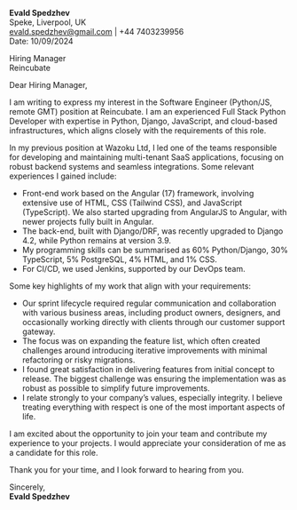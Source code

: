 **Evald Spedzhev**  
Speke, Liverpool, UK  
evald.spedzhev@gmail.com | +44 7403239956  
Date: 10/09/2024

Hiring Manager  
Reincubate  

Dear Hiring Manager,

I am writing to express my interest in the Software Engineer (Python/JS, remote GMT) position at Reincubate. I am an experienced Full Stack Python Developer with expertise in Python, Django, JavaScript, and cloud-based infrastructures, which aligns closely with the requirements of this role.

In my previous position at Wazoku Ltd, I led one of the teams responsible for developing and maintaining multi-tenant SaaS applications, focusing on robust backend systems and seamless integrations. Some relevant experiences I gained include:

- Front-end work based on the Angular (17) framework, involving extensive use of HTML, CSS (Tailwind CSS), and JavaScript (TypeScript). We also started upgrading from AngularJS to Angular, with newer projects fully built in Angular.
- The back-end, built with Django/DRF, was recently upgraded to Django 4.2, while Python remains at version 3.9.
- My programming skills can be summarised as 60% Python/Django, 30% TypeScript, 5% PostgreSQL, 4% HTML, and 1% CSS.
- For CI/CD, we used Jenkins, supported by our DevOps team.

Some key highlights of my work that align with your requirements:
- Our sprint lifecycle required regular communication and collaboration with various business areas, including product owners, designers, and occasionally working directly with clients through our customer support gateway.
- The focus was on expanding the feature list, which often created challenges around introducing iterative improvements with minimal refactoring or risky migrations.
- I found great satisfaction in delivering features from initial concept to release. The biggest challenge was ensuring the implementation was as robust as possible to simplify future improvements.
- I relate strongly to your company’s values, especially integrity. I believe treating everything with respect is one of the most important aspects of life.

I am excited about the opportunity to join your team and contribute my experience to your projects. I would appreciate your consideration of me as a candidate for this role.

Thank you for your time, and I look forward to hearing from you.

Sincerely,  
**Evald Spedzhev**
